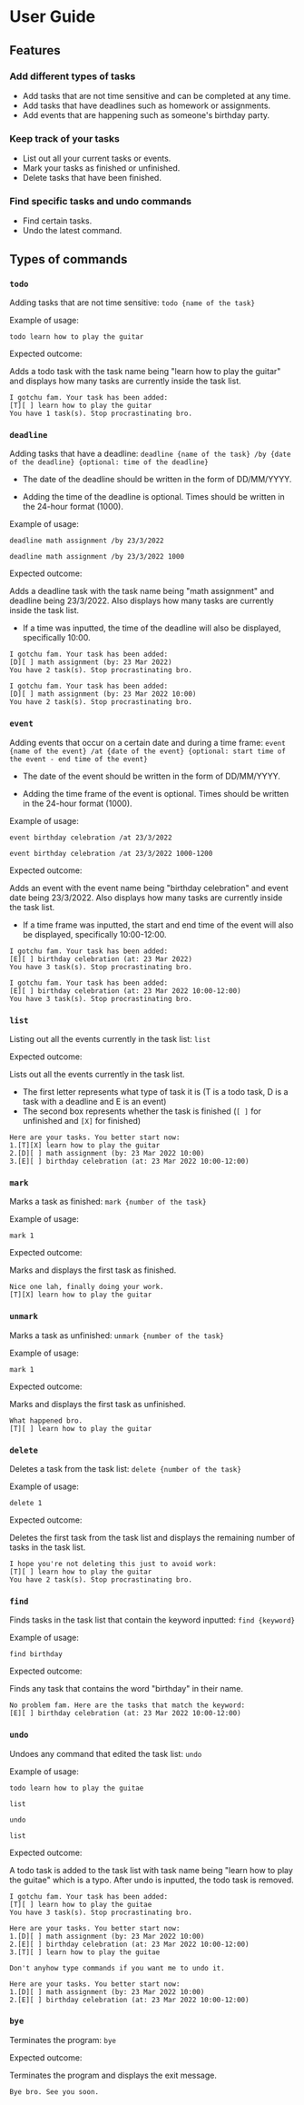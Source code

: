 # User Guide

## Features 

### Add different types of tasks

- Add tasks that are not time sensitive and can be completed at any time.
- Add tasks that have deadlines such as homework or assignments.
- Add events that are happening such as someone's birthday party.

### Keep track of your tasks 

- List out all your current tasks or events.
- Mark your tasks as finished or unfinished.
- Delete tasks that have been finished.

### Find specific tasks and undo commands

- Find certain tasks.
- Undo the latest command.

## Types of commands

### `todo`

Adding tasks that are not time sensitive: `todo {name of the task}`

Example of usage: 

`todo learn how to play the guitar`

Expected outcome:

Adds a todo task with the task name being "learn how to play the guitar" and displays how many tasks are currently inside the task list.

```
I gotchu fam. Your task has been added:
[T][ ] learn how to play the guitar
You have 1 task(s). Stop procrastinating bro.
```

### `deadline`

Adding tasks that have a deadline: `deadline {name of the task} /by {date of the deadline} {optional: time of the deadline}`

- The date of the deadline should be written in the form of DD/MM/YYYY.

- Adding the time of the deadline is optional. Times should be written in the 24-hour format (1000).

Example of usage: 

`deadline math assignment /by 23/3/2022`

`deadline math assignment /by 23/3/2022 1000`

Expected outcome:

Adds a deadline task with the task name being "math assignment" and deadline being 23/3/2022. Also displays how many tasks are currently inside the task list.

- If a time was inputted, the time of the deadline will also be displayed, specifically 10:00.

```
I gotchu fam. Your task has been added:
[D][ ] math assignment (by: 23 Mar 2022)
You have 2 task(s). Stop procrastinating bro.
```

```
I gotchu fam. Your task has been added:
[D][ ] math assignment (by: 23 Mar 2022 10:00)
You have 2 task(s). Stop procrastinating bro.
```

### `event`

Adding events that occur on a certain date and during a time frame: `event {name of the event} /at {date of the event} {optional: start time of the event - end time of the event}`

- The date of the event should be written in the form of DD/MM/YYYY.

- Adding the time frame of the event is optional. Times should be written in the 24-hour format (1000).

Example of usage: 

`event birthday celebration /at 23/3/2022`

`event birthday celebration /at 23/3/2022 1000-1200`

Expected outcome:

Adds an event with the event name being "birthday celebration" and event date being 23/3/2022. Also displays how many tasks are currently inside the task list.

- If a time frame was inputted, the start and end time of the event will also be displayed, specifically 10:00-12:00.

```
I gotchu fam. Your task has been added:
[E][ ] birthday celebration (at: 23 Mar 2022)
You have 3 task(s). Stop procrastinating bro.
```

```
I gotchu fam. Your task has been added:
[E][ ] birthday celebration (at: 23 Mar 2022 10:00-12:00)
You have 3 task(s). Stop procrastinating bro.
```

### `list`

Listing out all the events currently in the task list: `list`

Expected outcome:

Lists out all the events currently in the task list.

- The first letter represents what type of task it is (T is a todo task, D is a task with a deadline and E is an event)
- The second box represents whether the task is finished (`[ ]` for unfinished and `[X]` for finished)

```
Here are your tasks. You better start now:
1.[T][X] learn how to play the guitar
2.[D][ ] math assignment (by: 23 Mar 2022 10:00)
3.[E][ ] birthday celebration (at: 23 Mar 2022 10:00-12:00)
```

### `mark`

Marks a task as finished: `mark {number of the task}`

Example of usage: 

`mark 1`

Expected outcome:

Marks and displays the first task as finished.

```
Nice one lah, finally doing your work.
[T][X] learn how to play the guitar
```

### `unmark`

Marks a task as unfinished: `unmark {number of the task}`

Example of usage: 

`mark 1`

Expected outcome:

Marks and displays the first task as unfinished.

```
What happened bro.
[T][ ] learn how to play the guitar
```

### `delete`

Deletes a task from the task list: `delete {number of the task}`

Example of usage: 

`delete 1`

Expected outcome:

Deletes the first task from the task list and displays the remaining number of tasks in the task list.

```
I hope you're not deleting this just to avoid work:
[T][ ] learn how to play the guitar
You have 2 task(s). Stop procrastinating bro.
```

### `find`

Finds tasks in the task list that contain the keyword inputted: `find {keyword}`

Example of usage: 

`find birthday`

Expected outcome:

Finds any task that contains the word "birthday" in their name.

```
No problem fam. Here are the tasks that match the keyword:
[E][ ] birthday celebration (at: 23 Mar 2022 10:00-12:00)
```

### `undo`

Undoes any command that edited the task list: `undo`

Example of usage:

```
todo learn how to play the guitae

list

undo

list
```

Expected outcome:

A todo task is added to the task list with task name being "learn how to play the guitae" which is a typo. After undo is inputted, the todo task is removed.

```
I gotchu fam. Your task has been added:
[T][ ] learn how to play the guitae
You have 3 task(s). Stop procrastinating bro.

Here are your tasks. You better start now:
1.[D][ ] math assignment (by: 23 Mar 2022 10:00)
2.[E][ ] birthday celebration (at: 23 Mar 2022 10:00-12:00)
3.[T][ ] learn how to play the guitae

Don't anyhow type commands if you want me to undo it.

Here are your tasks. You better start now:
1.[D][ ] math assignment (by: 23 Mar 2022 10:00)
2.[E][ ] birthday celebration (at: 23 Mar 2022 10:00-12:00)
```

### `bye`

Terminates the program: `bye`

Expected outcome:

Terminates the program and displays the exit message.

```
Bye bro. See you soon.
```
